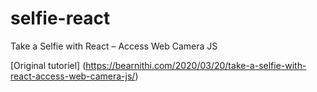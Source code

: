 # selfie-react
Take a Selfie with React – Access Web Camera JS

[Original tutoriel] (https://bearnithi.com/2020/03/20/take-a-selfie-with-react-access-web-camera-js/)
